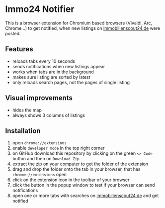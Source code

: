 # Immo24 Notifier

This is a browser extension for Chromium based browsers (Vivaldi, Arc, Chrome…) to get notified, when new listings on [immobilienscout24.de](https://www.immobilienscout24.de) were posted.


## Features
- reloads tabs every 10 seconds
- sends notifications when new listings appear
- works when tabs are in the background
- makes sure listing are sorted by latest
- only reloads search pages, not the pages of single listing

## Visual improvements

- hides the map
- always shows 3 columns of listings

## Installation

1. open `chrome://extensions`
2. enable `developer mode` in the top right corner
4. on GitHub download this repository by clicking on the green `<> Code` button and then on `Download Zip`
5. extract the zip on your computer to get the folder of the extension
6. drag and drop the folder onto the tab in your browser, that has `chrome://extensions` open
7. click on the extension icon in the toolbar of your browser
8. click the button in the popup window to test if your browser can send notifications
9. open one or more tabs with searches on [immobilienscout24.de](https://www.immobilienscout24.de) and get notified
